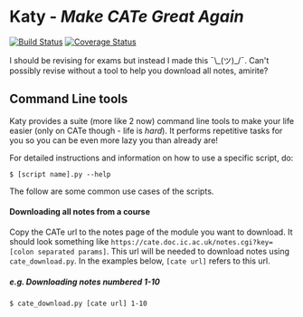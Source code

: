 # Katy - *Make CATe Great Again*

[![Build Status](https://travis-ci.org/noellee/katy.svg?branch=master)](https://travis-ci.org/noellee/katy)
[![Coverage Status](https://coveralls.io/repos/github/noellee/katy/badge.svg)](https://coveralls.io/github/noellee/katy)

I should be revising for exams but instead I made this ¯\\\_(ツ)\_/¯.
Can't possibly revise without a tool to help you download all notes, amirite?

## Command Line tools

Katy provides a suite (more like 2 now) command line tools to make your life
easier (only on CATe though - life is _hard_). It performs repetitive tasks for
you so you can be even more lazy you than already are!

For detailed instructions and information on how to use a specific script, do:

```
$ [script name].py --help
```

The follow are some common use cases of the scripts.

#### Downloading all notes from a course

Copy the CATe url to the notes page of the module you want to download. It
should look something like
`https://cate.doc.ic.ac.uk/notes.cgi?key=[colon separated params]`. This url
will be needed to download notes using `cate_download.py`. In the examples
below, `[cate url]` refers to this url.

##### e.g. Downloading notes numbered 1-10

```
$ cate_download.py [cate url] 1-10
```
